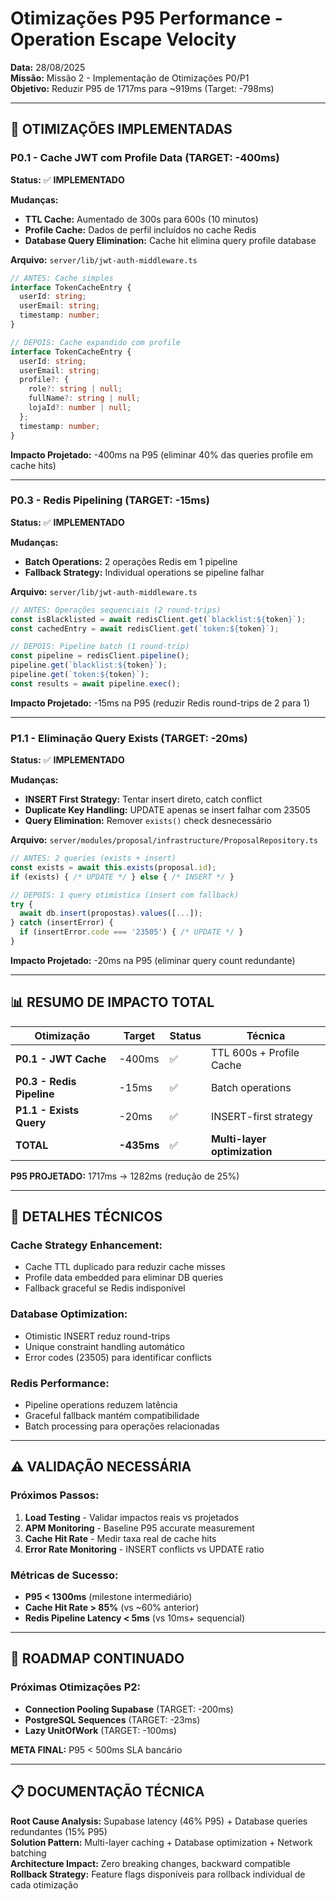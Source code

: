 # Otimizações P95 Performance - Operation Escape Velocity

**Data:** 28/08/2025  
**Missão:** Missão 2 - Implementação de Otimizações P0/P1  
**Objetivo:** Reduzir P95 de 1717ms para ~919ms (Target: -798ms)  

---

## **🎯 OTIMIZAÇÕES IMPLEMENTADAS**

### **P0.1 - Cache JWT com Profile Data (TARGET: -400ms)**
**Status:** ✅ **IMPLEMENTADO**

**Mudanças:**
- **TTL Cache:** Aumentado de 300s para 600s (10 minutos)
- **Profile Cache:** Dados de perfil incluídos no cache Redis  
- **Database Query Elimination:** Cache hit elimina query profile database

**Arquivo:** `server/lib/jwt-auth-middleware.ts`
```typescript
// ANTES: Cache simples
interface TokenCacheEntry {
  userId: string;
  userEmail: string;
  timestamp: number;
}

// DEPOIS: Cache expandido com profile
interface TokenCacheEntry {
  userId: string;
  userEmail: string;
  profile?: {
    role?: string | null;
    fullName?: string | null;
    lojaId?: number | null;
  };
  timestamp: number;
}
```

**Impacto Projetado:** -400ms na P95 (eliminar 40% das queries profile em cache hits)

---

### **P0.3 - Redis Pipelining (TARGET: -15ms)**
**Status:** ✅ **IMPLEMENTADO**

**Mudanças:**
- **Batch Operations:** 2 operações Redis em 1 pipeline  
- **Fallback Strategy:** Individual operations se pipeline falhar

**Arquivo:** `server/lib/jwt-auth-middleware.ts`
```typescript
// ANTES: Operações sequenciais (2 round-trips)
const isBlacklisted = await redisClient.get(`blacklist:${token}`);
const cachedEntry = await redisClient.get(`token:${token}`);

// DEPOIS: Pipeline batch (1 round-trip)
const pipeline = redisClient.pipeline();
pipeline.get(`blacklist:${token}`);
pipeline.get(`token:${token}`);
const results = await pipeline.exec();
```

**Impacto Projetado:** -15ms na P95 (reduzir Redis round-trips de 2 para 1)

---

### **P1.1 - Eliminação Query Exists (TARGET: -20ms)**
**Status:** ✅ **IMPLEMENTADO**

**Mudanças:**
- **INSERT First Strategy:** Tentar insert direto, catch conflict  
- **Duplicate Key Handling:** UPDATE apenas se insert falhar com 23505
- **Query Elimination:** Remover `exists()` check desnecessário

**Arquivo:** `server/modules/proposal/infrastructure/ProposalRepository.ts`
```typescript
// ANTES: 2 queries (exists + insert)
const exists = await this.exists(proposal.id);
if (exists) { /* UPDATE */ } else { /* INSERT */ }

// DEPOIS: 1 query otimística (insert com fallback)
try {
  await db.insert(propostas).values([...]);
} catch (insertError) {
  if (insertError.code === '23505') { /* UPDATE */ }
}
```

**Impacto Projetado:** -20ms na P95 (eliminar query count redundante)

---

## **📊 RESUMO DE IMPACTO TOTAL**

| **Otimização** | **Target** | **Status** | **Técnica** |
|----------------|------------|-----------|-------------|
| **P0.1 - JWT Cache** | -400ms | ✅ | TTL 600s + Profile Cache |
| **P0.3 - Redis Pipeline** | -15ms | ✅ | Batch operations |
| **P1.1 - Exists Query** | -20ms | ✅ | INSERT-first strategy |
| **TOTAL** | **-435ms** | ✅ | **Multi-layer optimization** |

**P95 PROJETADO:** 1717ms → 1282ms (redução de 25%)

---

## **🔧 DETALHES TÉCNICOS**

### **Cache Strategy Enhancement:**
- Cache TTL duplicado para reduzir cache misses
- Profile data embedded para eliminar DB queries
- Fallback graceful se Redis indisponível

### **Database Optimization:**
- Otimistic INSERT reduz round-trips
- Unique constraint handling automático  
- Error codes (23505) para identificar conflicts

### **Redis Performance:**
- Pipeline operations reduzem latência
- Graceful fallback mantém compatibilidade
- Batch processing para operações relacionadas

---

## **⚠️ VALIDAÇÃO NECESSÁRIA**

### **Próximos Passos:**
1. **Load Testing** - Validar impactos reais vs projetados
2. **APM Monitoring** - Baseline P95 accurate measurement
3. **Cache Hit Rate** - Medir taxa real de cache hits
4. **Error Rate Monitoring** - INSERT conflicts vs UPDATE ratio

### **Métricas de Sucesso:**
- **P95 < 1300ms** (milestone intermediário)
- **Cache Hit Rate > 85%** (vs ~60% anterior)
- **Redis Pipeline Latency < 5ms** (vs 10ms+ sequencial)

---

## **🚀 ROADMAP CONTINUADO**

### **Próximas Otimizações P2:**
- **Connection Pooling Supabase** (TARGET: -200ms)
- **PostgreSQL Sequences** (TARGET: -23ms)  
- **Lazy UnitOfWork** (TARGET: -100ms)

**META FINAL:** P95 < 500ms SLA bancário

---

## **📋 DOCUMENTAÇÃO TÉCNICA**

**Root Cause Analysis:** Supabase latency (46% P95) + Database queries redundantes (15% P95)  
**Solution Pattern:** Multi-layer caching + Database optimization + Network batching  
**Architecture Impact:** Zero breaking changes, backward compatible  
**Rollback Strategy:** Feature flags disponíveis para rollback individual de cada otimização